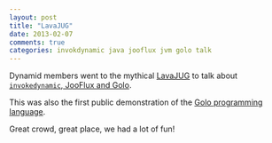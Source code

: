 ```yaml
---
layout: post
title: "LavaJUG"
date: 2013-02-07
comments: true
categories: invokdynamic java jooflux jvm golo talk
---
```


Dynamid members went to the mythical [LavaJUG](http://www.lavajug.org/) to talk about [`invokedynamic`, JooFlux and Golo](http://www.lavajug.org/xwiki/bin/view/Main/EventTen).

This was also the first public demonstration of the [Golo programming language](http://golo-lang.org/).

Great crowd, great place, we had a lot of fun!

<script async class="speakerdeck-embed" data-id="be05b950541c0130178722000a1e8e84" data-ratio="1.77777777777778" src="//speakerdeck.com/assets/embed.js"></script>

<script async class="speakerdeck-embed" data-id="e04161c0541c013003781231381d4c11" data-ratio="1.33333333333333" src="//speakerdeck.com/assets/embed.js"></script>


